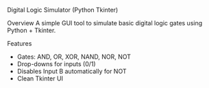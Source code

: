 Digital Logic Simulator (Python Tkinter)

 Overview
A simple GUI tool to simulate basic digital logic gates using Python + Tkinter.

 Features
- Gates: AND, OR, XOR, NAND, NOR, NOT
- Drop-downs for inputs (0/1)
- Disables Input B automatically for NOT
- Clean Tkinter UI



